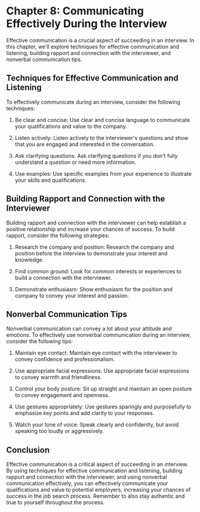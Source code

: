 Chapter 8: Communicating Effectively During the Interview
=========================================================

Effective communication is a crucial aspect of succeeding in an interview. In this chapter, we'll explore techniques for effective communication and listening, building rapport and connection with the interviewer, and nonverbal communication tips.

Techniques for Effective Communication and Listening
----------------------------------------------------

To effectively communicate during an interview, consider the following techniques:

1. Be clear and concise: Use clear and concise language to communicate your qualifications and value to the company.

2. Listen actively: Listen actively to the interviewer's questions and show that you are engaged and interested in the conversation.

3. Ask clarifying questions: Ask clarifying questions if you don't fully understand a question or need more information.

4. Use examples: Use specific examples from your experience to illustrate your skills and qualifications.

Building Rapport and Connection with the Interviewer
----------------------------------------------------

Building rapport and connection with the interviewer can help establish a positive relationship and increase your chances of success. To build rapport, consider the following strategies:

1. Research the company and position: Research the company and position before the interview to demonstrate your interest and knowledge.

2. Find common ground: Look for common interests or experiences to build a connection with the interviewer.

3. Demonstrate enthusiasm: Show enthusiasm for the position and company to convey your interest and passion.

Nonverbal Communication Tips
----------------------------

Nonverbal communication can convey a lot about your attitude and emotions. To effectively use nonverbal communication during an interview, consider the following tips:

1. Maintain eye contact: Maintain eye contact with the interviewer to convey confidence and professionalism.

2. Use appropriate facial expressions: Use appropriate facial expressions to convey warmth and friendliness.

3. Control your body posture: Sit up straight and maintain an open posture to convey engagement and openness.

4. Use gestures appropriately: Use gestures sparingly and purposefully to emphasize key points and add clarity to your responses.

5. Watch your tone of voice: Speak clearly and confidently, but avoid speaking too loudly or aggressively.

Conclusion
----------

Effective communication is a critical aspect of succeeding in an interview. By using techniques for effective communication and listening, building rapport and connection with the interviewer, and using nonverbal communication effectively, you can effectively communicate your qualifications and value to potential employers, increasing your chances of success in the job search process. Remember to also stay authentic and true to yourself throughout the process.
